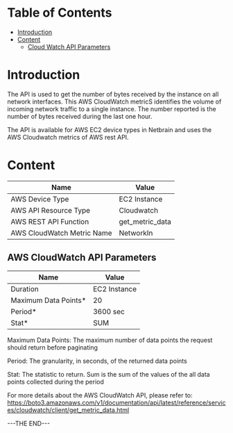 # Table of Contents
- [Introduction](#introduction)
- [Content](#content)
    - [Cloud Watch API Parameters](#content-1) 


# Introduction <a name="introduction"></a>
The API is used to get the number of bytes received by the instance on all network interfaces. This AWS CloudWatch metricS identifies the volume of incoming network traffic to a single instance. 
The number reported is the number of bytes received during the last one hour.

The API is available for AWS EC2 device types in Netbrain and uses the AWS Cloudwatch metrics of AWS rest API.

# Content <a name="content"></a>
|**Name**|**Value**|
|------|------|
| AWS Device Type | EC2 Instance |
| AWS API Resource Type | Cloudwatch |
| AWS REST API Function | get_metric_data |
| AWS CloudWatch Metric Name | NetworkIn |

## AWS CloudWatch API Parameters <a name="content-1"></a>

|**Name**|**Value**|
|------|------|
| Duration | EC2 Instance |
| Maximum Data Points* | 20 |
| Period* | 3600 sec |
| Stat* | SUM |

Maximum Data Points: The maximum number of data points the request should return before paginating

Period: The granularity, in seconds, of the returned data points

Stat: The statistic to return. Sum is the sum of the values of the all data points collected during the period




For more details about the AWS CloudWatch API, please refer to: https://boto3.amazonaws.com/v1/documentation/api/latest/reference/services/cloudwatch/client/get_metric_data.html

---THE END---
